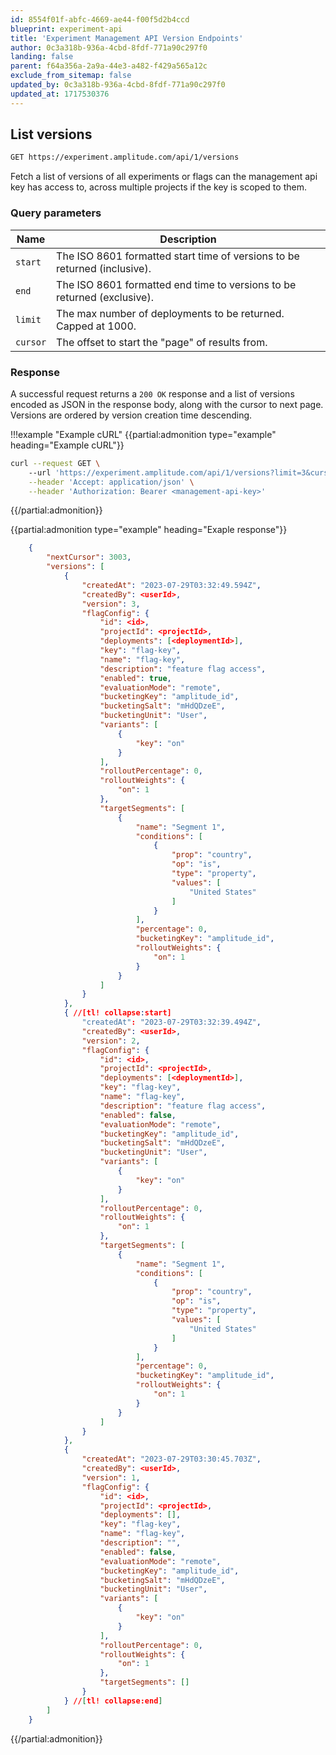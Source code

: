 ```yaml
---
id: 8554f01f-abfc-4669-ae44-f00f5d2b4ccd
blueprint: experiment-api
title: 'Experiment Management API Version Endpoints'
author: 0c3a318b-936a-4cbd-8fdf-771a90c297f0
landing: false
parent: f64a356a-2a9a-44e3-a482-f429a565a12c
exclude_from_sitemap: false
updated_by: 0c3a318b-936a-4cbd-8fdf-771a90c297f0
updated_at: 1717530376
---
```



## List versions

```bash
GET https://experiment.amplitude.com/api/1/versions
```

Fetch a list of versions of all experiments or flags can the management api key has access to, across multiple projects if the key is scoped to them.

### Query parameters

|Name|Description|
|---|----|
|`start`| The ISO 8601 formatted start time of versions to be returned (inclusive).|
|`end`| The ISO 8601 formatted end time to versions to be returned (exclusive).|
|`limit`| The max number of deployments to be returned. Capped at 1000.|
|`cursor`| The offset to start the "page" of results from.|

### Response

A successful request returns a `200 OK` response and a list of versions encoded as JSON in the response body, along with the cursor to next page.
Versions are ordered by version creation time descending.

!!!example "Example cURL"
{{partial:admonition type="example" heading="Example cURL"}}
```bash
curl --request GET \                                                                                    
    --url 'https://experiment.amplitude.com/api/1/versions?limit=3&cursor=3000&start=2023-01-01T00:00:00Z&end=2024-12-31T23:59:59Z' \
    --header 'Accept: application/json' \
    --header 'Authorization: Bearer <management-api-key>'
```
{{/partial:admonition}}


{{partial:admonition type="example" heading="Exaple response"}}
```json
    {
        "nextCursor": 3003,
        "versions": [
            {
                "createdAt": "2023-07-29T03:32:49.594Z",
                "createdBy": <userId>,
                "version": 3,
                "flagConfig": {
                    "id": <id>,
                    "projectId": <projectId>,
                    "deployments": [<deploymentId>],
                    "key": "flag-key",
                    "name": "flag-key",
                    "description": "feature flag access",
                    "enabled": true,
                    "evaluationMode": "remote",
                    "bucketingKey": "amplitude_id",
                    "bucketingSalt": "mHdQDzeE",
                    "bucketingUnit": "User",
                    "variants": [
                        {
                            "key": "on"
                        }
                    ],
                    "rolloutPercentage": 0,
                    "rolloutWeights": {
                        "on": 1
                    },
                    "targetSegments": [
                        {
                            "name": "Segment 1",
                            "conditions": [
                                {
                                    "prop": "country",
                                    "op": "is",
                                    "type": "property",
                                    "values": [
                                        "United States"
                                    ]
                                }
                            ],
                            "percentage": 0,
                            "bucketingKey": "amplitude_id",
                            "rolloutWeights": {
                                "on": 1
                            }
                        }
                    ]
                }
            },
            { //[tl! collapse:start]
                "createdAt": "2023-07-29T03:32:39.494Z",
                "createdBy": <userId>,
                "version": 2,
                "flagConfig": {
                    "id": <id>,
                    "projectId": <projectId>,
                    "deployments": [<deploymentId>],
                    "key": "flag-key",
                    "name": "flag-key",
                    "description": "feature flag access",
                    "enabled": false,
                    "evaluationMode": "remote",
                    "bucketingKey": "amplitude_id",
                    "bucketingSalt": "mHdQDzeE",
                    "bucketingUnit": "User",
                    "variants": [
                        {
                            "key": "on"
                        }
                    ],
                    "rolloutPercentage": 0,
                    "rolloutWeights": {
                        "on": 1
                    },
                    "targetSegments": [
                        {
                            "name": "Segment 1",
                            "conditions": [
                                {
                                    "prop": "country",
                                    "op": "is",
                                    "type": "property",
                                    "values": [
                                        "United States"
                                    ]
                                }
                            ],
                            "percentage": 0,
                            "bucketingKey": "amplitude_id",
                            "rolloutWeights": {
                                "on": 1
                            }
                        }
                    ]
                }
            },
            {
                "createdAt": "2023-07-29T03:30:45.703Z",
                "createdBy": <userId>,
                "version": 1,
                "flagConfig": {
                    "id": <id>,
                    "projectId": <projectId>,
                    "deployments": [],
                    "key": "flag-key",
                    "name": "flag-key",
                    "description": "",
                    "enabled": false,
                    "evaluationMode": "remote",
                    "bucketingKey": "amplitude_id",
                    "bucketingSalt": "mHdQDzeE",
                    "bucketingUnit": "User",
                    "variants": [
                        {
                            "key": "on"
                        }
                    ],
                    "rolloutPercentage": 0,
                    "rolloutWeights": {
                        "on": 1
                    },
                    "targetSegments": []
                }
            } //[tl! collapse:end]
        ]
    }
```

{{/partial:admonition}}